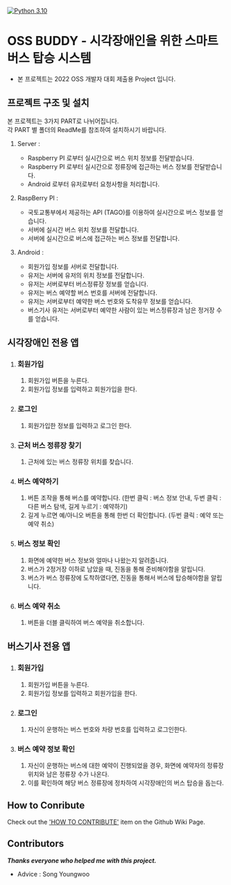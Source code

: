
[![Python 3.10](https://img.shields.io/badge/python-3.10-blue.svg)](https://www.python.org/downloads/release/python-3812/)
# OSS BUDDY - 시각장애인을 위한 스마트 버스 탑승 시스템 
- 본 프로젝트는 2022 OSS 개발자 대회 제출용 Project 입니다.

프로젝트 구조 및 설치
-----------------------

본 프로젝트는 3가지 PART로 나뉘어집니다.    
각 PART 별 폴더의 ReadMe를 참조하여 설치하시기 바랍니다.   

1. Server :
   * Raspberry PI 로부터 실시간으로 버스 위치 정보를 전달받습니다.
   * Raspberry PI 로부터 실시간으로 정류장에 접근하는 버스 정보를 전달받습니다.
   * Android 로부터 유저로부터 요청사항을 처리합니다.   

2. RaspBerry PI :
   * 국토교통부에서 제공하는 API (TAGO)를 이용하여 실시간으로 버스 정보를 얻습니다.
   * 서버에 실시간 버스 위치 정보를 전달합니다.
   * 서버에 실시간으로 버스에 접근하는 버스 정보를 전달합니다.
   
3. Android :   
   * 회원가입 정보를 서버로 전달합니다.
   * 유저는 서버에 유저의 위치 정보를 전달합니다.
   * 유저는 서버로부터 버스정류장 정보를 얻습니다.
   * 유저는 버스 예약할 버스 번호를 서버에 전달합니다.
   * 유저는 서버로부터 예약한 버스 번호와 도착유무 정보를 얻습니다.
   * 버스기사 유저는 서버로부터 예약한 사람이 있는 버스정류장과 남은 정거장 수를 얻습니다.
   

시각장애인 전용 앱
-----------------------

 1. ### 회원가입
    1. 회원가입 버튼을 누른다.
    2. 회원가입 정보를 입력하고 회원가입을 한다.

    
 2. ### 로그인
    1. 회원가입한 정보를 입력하고 로그인 한다.

   
3. ### 근처 버스 정류장 찾기
   1. 근처에 있는 버스 정류장 위치를 찾습니다.

4. ### 버스 예약하기
   1. 버튼 조작을 통해 버스를 예약합니다. (한번 클릭 : 버스 정보 안내, 두번 클릭 : 다른 버스 탐색, 길게 누르기 : 예약하기)
   2. 길게 누르면 예/아니오 버튼을 통해 한번 더 확인합니다. (두번 클릭 : 예약 또는 예약 취소)

5. ### 버스 정보 확인
   1. 화면에 예약한 버스 정보와 얼마나 나왔는지 알려줍니다.
   2. 버스가 2정거장 이하로 남았을 때, 진동을 통해 준비해야함을 알립니다.
   3. 버스가 버스 정류장에 도착하였다면, 진동을 통해서 버스에 탑승해야함을 알립니다.
   
6. ### 버스 예약 취소
   1. 버튼을 더블 클릭하여 버스 예약을 취소합니다.

버스기사 전용 앱
-----------------------

 1. ### 회원가입  
    1. 회원가입 버튼을 누른다.
    2. 회원가입 정보를 입력하고 회원가입을 한다.

    
 2. ### 로그인
    1. 자신이 운행하는 버스 번호와 차량 번호를 입력하고 로그인한다.   

   
3. ### 버스 예약 정보 확인
   1. 자신이 운행하는 버스에 대한 예약이 진행되었을 경우, 화면에 예약자의 정류장 위치와 남은 정류장 수가 나온다.   
   2. 이를 확인하여 해당 버스 정류장에 정차하여 시각장애인의 버스 탑승을 돕는다.   


How to Conribute
----------------------
Check out the ['HOW TO CONTRIBUTE'](https://github.com/noodles8436/THE-CROSS/wiki/How-To-Contribute) item on the Github Wiki Page.   

Contributors
----------------------
***Thanks everyone who helped me with this project.***
- Advice : Song Youngwoo   
